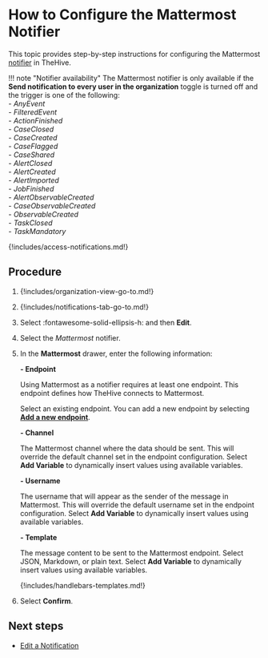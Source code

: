 # How to Configure the Mattermost Notifier

This topic provides step-by-step instructions for configuring the Mattermost [notifier](../about-notifications.md#notifiers) in TheHive.

!!! note "Notifier availability"
    The Mattermost notifier is only available if the **Send notification to every user in the organization** toggle is turned off and the trigger is one of the following:  
    - *AnyEvent*  
    - *FilteredEvent*  
    - *ActionFinished*  
    - *CaseClosed*  
    - *CaseCreated*  
    - *CaseFlagged*  
    - *CaseShared*  
    - *AlertClosed*  
    - *AlertCreated*  
    - *AlertImported*  
    - *JobFinished*  
    - *AlertObservableCreated*  
    - *CaseObservableCreated*  
    - *ObservableCreated*  
    - *TaskClosed*  
    - *TaskMandatory*

{!includes/access-notifications.md!}

## Procedure

1. {!includes/organization-view-go-to.md!}

2. {!includes/notifications-tab-go-to.md!}

3. Select :fontawesome-solid-ellipsis-h: and then **Edit**.

4. Select the *Mattermost* notifier.

5. In the **Mattermost** drawer, enter the following information:

    **- Endpoint**

    Using Mattermost as a notifier requires at least one endpoint. This endpoint defines how TheHive connects to Mattermost.

    Select an existing endpoint. You can add a new endpoint by selecting [**Add a new endpoint**](../../manage-endpoints/add-mattermost-endpoint.md).

    **- Channel**

    The Mattermost channel where the data should be sent. This will override the default channel set in the endpoint configuration. Select **Add Variable** to dynamically insert values using available variables.

    **- Username**

    The username that will appear as the sender of the message in Mattermost. This will override the default username set in the endpoint configuration. Select **Add Variable** to dynamically insert values using available variables.

    **- Template**

    The message content to be sent to the Mattermost endpoint. Select JSON, Markdown, or plain text. Select **Add Variable** to dynamically insert values using available variables.

    {!includes/handlebars-templates.md!}

6. Select **Confirm**.

## Next steps

* [Edit a Notification](../edit-a-notification.md)